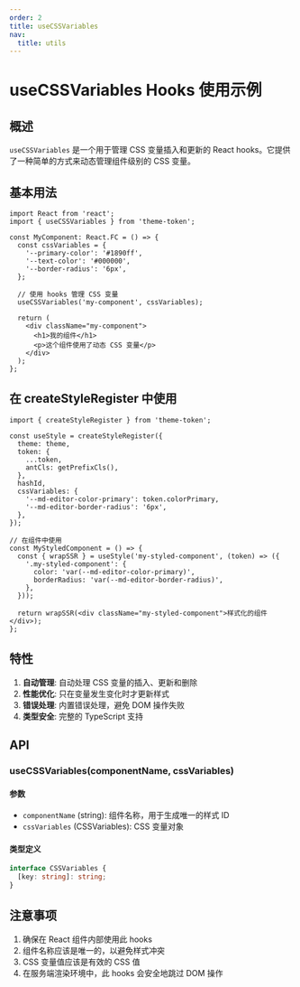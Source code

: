 ```yaml
---
order: 2
title: useCSSVariables
nav:
  title: utils
---
```


# useCSSVariables Hooks 使用示例

## 概述

`useCSSVariables` 是一个用于管理 CSS 变量插入和更新的 React hooks。它提供了一种简单的方式来动态管理组件级别的 CSS 变量。

## 基本用法

```tsx | pure
import React from 'react';
import { useCSSVariables } from 'theme-token';

const MyComponent: React.FC = () => {
  const cssVariables = {
    '--primary-color': '#1890ff',
    '--text-color': '#000000',
    '--border-radius': '6px',
  };

  // 使用 hooks 管理 CSS 变量
  useCSSVariables('my-component', cssVariables);

  return (
    <div className="my-component">
      <h1>我的组件</h1>
      <p>这个组件使用了动态 CSS 变量</p>
    </div>
  );
};
```

## 在 createStyleRegister 中使用

```tsx | pure
import { createStyleRegister } from 'theme-token';

const useStyle = createStyleRegister({
  theme: theme,
  token: {
    ...token,
    antCls: getPrefixCls(),
  },
  hashId,
  cssVariables: {
    '--md-editor-color-primary': token.colorPrimary,
    '--md-editor-border-radius': '6px',
  },
});

// 在组件中使用
const MyStyledComponent = () => {
  const { wrapSSR } = useStyle('my-styled-component', (token) => ({
    '.my-styled-component': {
      color: 'var(--md-editor-color-primary)',
      borderRadius: 'var(--md-editor-border-radius)',
    },
  }));

  return wrapSSR(<div className="my-styled-component">样式化的组件</div>);
};
```

## 特性

1. **自动管理**: 自动处理 CSS 变量的插入、更新和删除
2. **性能优化**: 只在变量发生变化时才更新样式
3. **错误处理**: 内置错误处理，避免 DOM 操作失败
4. **类型安全**: 完整的 TypeScript 支持

## API

### useCSSVariables(componentName, cssVariables)

#### 参数

- `componentName` (string): 组件名称，用于生成唯一的样式 ID
- `cssVariables` (CSSVariables): CSS 变量对象

#### 类型定义

```typescript
interface CSSVariables {
  [key: string]: string;
}
```

## 注意事项

1. 确保在 React 组件内部使用此 hooks
2. 组件名称应该是唯一的，以避免样式冲突
3. CSS 变量值应该是有效的 CSS 值
4. 在服务端渲染环境中，此 hooks 会安全地跳过 DOM 操作
